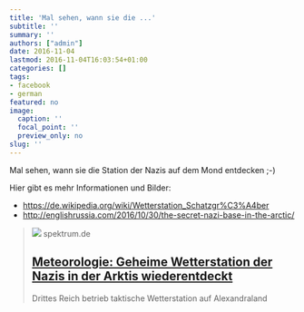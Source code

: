 ```yaml
---
title: 'Mal sehen, wann sie die ...'
subtitle: ''
summary: ''
authors: ["admin"]
date: 2016-11-04
lastmod: 2016-11-04T16:03:54+01:00
categories: []
tags:
- facebook
- german
featured: no
image:
  caption: ''
  focal_point: ''
  preview_only: no
slug: ''
---
```

Mal sehen, wann sie die Station der Nazis auf dem Mond entdecken ;-)

Hier gibt es mehr Informationen und Bilder:
- https://de.wikipedia.org/wiki/Wetterstation_Schatzgr%C3%A4ber
- http://englishrussia.com/2016/10/30/the-secret-nazi-base-in-the-arctic/
> [![](https://static.spektrum.de/fm/912/Eisbrecher-iStock_13564723__Josef_Friedhuber.jpg?f=1920x1080)](http://www.spektrum.de/news/geheime-wetterstation-der-nazis-in-der-arktis-wiederentdeckt/1427141)
> spektrum.de
> ## [Meteorologie: Geheime Wetterstation der Nazis in der Arktis wiederentdeckt](http://www.spektrum.de/news/geheime-wetterstation-der-nazis-in-der-arktis-wiederentdeckt/1427141)
>
>Drittes Reich betrieb taktische Wetterstation auf Alexandraland


